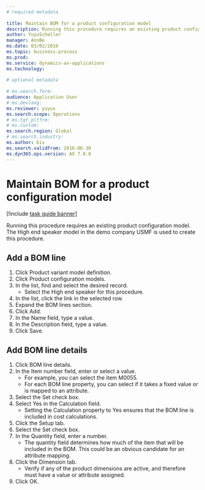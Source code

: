 ```yaml
--- 
# required metadata 
 
title: Maintain BOM for a product configuration model
description: Running this procedure requires an existing product configuration model. 
author: YuyuScheller
manager: AnnBe 
ms.date: 03/02/2016
ms.topic: business-process 
ms.prod:  
ms.service: dynamics-ax-applications 
ms.technology:  
 
# optional metadata 
 
# ms.search.form:   
audience: Application User 
# ms.devlang:  
ms.reviewer: yuyus
ms.search.scope: Operations 
# ms.tgt_pltfrm:  
# ms.custom:  
ms.search.region: Global
# ms.search.industry: 
ms.author: bis
ms.search.validFrom: 2016-06-30 
ms.dyn365.ops.version: AX 7.0.0 
---
```

# Maintain BOM for a product configuration model

[!include [task guide banner](../../includes/task-guide-banner.md)]

Running this procedure requires an existing product configuration model. The High end speaker model in the demo company USMF is used to create this procedure.


## Add a BOM line
1. Click Product variant model definition.
2. Click Product configuration models.
3. In the list, find and select the desired record.
    * Select the High end speaker for this procedure.  
4. In the list, click the link in the selected row.
5. Expand the BOM lines section.
6. Click Add.
7. In the Name field, type a value.
8. In the Description field, type a value.
9. Click Save.

## Add BOM line details
1. Click BOM line details.
2. In the Item number field, enter or select a value.
    * For example, you can select the item M0055.  
    * For each BOM line property, you can select if it takes a fixed value or is mapped to an attribute.  
3. Select the Set check box.
4. Select Yes in the Calculation field.
    * Setting the Calculation property to Yes ensures that the BOM line is included in cost calculations.  
5. Click the Setup tab.
6. Select the Set check box.
7. In the Quantity field, enter a number.
    * The quantity field determines how much of the item that will be included in the BOM. This could be an obvious candidate for an attribute mapping.  
8. Click the Dimension tab.
    * Verify if any of the product dimensions are active,  and therefore must have a value or attribute assigned.  
9. Click OK.

